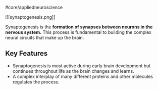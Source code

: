 #core/appliedneuroscience

![[synaptogenesis.png]]

Synaptogenesis is the **formation of synapses between neurons in the nervous system.** This process is fundamental to building the complex neural circuits that make up the brain.

## Key Features

- Synaptogenesis is most active during early brain development but continues throughout life as the brain changes and learns.
- A complex interplay of many different proteins and other molecules regulates the process.
